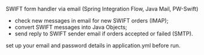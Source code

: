 SWIFT form handler via email (Spring Integration Flow, Java Mail, PW-Swift)

- check new messages in email for new SWIFT orders (IMAP);
- convert SWIFT messages into Java Objects;
- send reply to SWIFT sender email if orders accepted or failed (SMTP).

set up your email and password details in application.yml before run.
